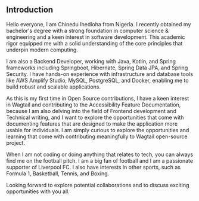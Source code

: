 ## Introduction

Hello everyone, I am Chinedu Ihedioha from Nigeria. I recently obtained my bachelor's degree with a strong foundation in computer science & engineering and a keen interest in software development. This academic rigor equipped me with a solid understanding of the core principles that underpin modern computing.

I am also a Backend Developer, working with Java, Kotlin, and Spring frameworks including Springboot, Hibernate, Spring Data JPA, and Spring Security. I have hands-on experience with infrastructure and database tools like AWS Amplify Studio, MySQL, PostgreSQL, and Docker, enabling me to build robust and scalable applications.

As this is my first time in Open Source contributions, I have a keen interest in Wagtail and contributing to the Accessibility Feature Documentation, because I am also delving into the field of Frontend development and Technical writing, and I want to explore the opportunities that come with documenting features that are designed to make the application more usable for individuals. I am simply curious to explore the opportunities and learning that come with contributing meaningfully to Wagtail open-source project.

When I am not coding or doing anything that relates to tech, you can always find me on the football pitch. I am a big fan of football and I am a passionate supporter of Liverpool FC. I also have interests in other sports, such as Formula 1, Basketball, Tennis, and Boxing.

Looking forward to explore potential collaborations and to discuss exciting opportunities with you all.
